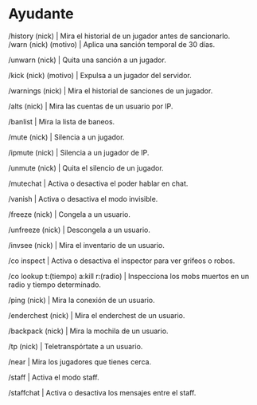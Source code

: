 # Ayudante

/history (nick) | Mira el historial de un jugador antes de sancionarlo.\
/warn (nick) (motivo) | Aplica una sanción temporal de 30 días.&#x20;

/unwarn (nick) | Quita una sanción a un jugador.&#x20;

/kick (nick) (motivo) | Expulsa a un jugador del servidor.&#x20;

/warnings (nick) | Mira el historial de sanciones de un jugador.&#x20;

/alts (nick) | Mira las cuentas de un usuario por IP.&#x20;

/banlist | Mira la lista de baneos.&#x20;

/mute (nick) | Silencia a un jugador.&#x20;

/ipmute (nick) | Silencia a un jugador de IP.&#x20;

/unmute (nick) | Quita el silencio de un jugador.&#x20;

/mutechat | Activa o desactiva el poder hablar en chat.&#x20;

/vanish | Activa o desactiva el modo invisible.&#x20;

/freeze (nick) | Congela a un usuario.&#x20;

/unfreeze (nick) | Descongela a un usuario.&#x20;

/invsee (nick) | Mira el inventario de un usuario.&#x20;

/co inspect | Activa o desactiva el inspector para ver grifeos o robos.&#x20;

/co lookup t:(tiempo) a:kill r:(radio) | Inspecciona los mobs muertos en un radio y tiempo determinado.&#x20;

/ping (nick) | Mira la conexión de un usuario.&#x20;

/enderchest (nick) | Mira el enderchest de un usuario.&#x20;

/backpack (nick) | Mira la mochila de un usuario.&#x20;

/tp (nick) | Teletranspórtate a un usuario.&#x20;

/near | Mira los jugadores que tienes cerca.&#x20;

/staff | Activa el modo staff.&#x20;

/staffchat | Activa o desactiva los mensajes entre el staff.
